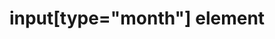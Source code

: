 ---
{
  "title": "input[type=\"month\"] element",
  "description": "",
  "category": "html",
  "keywords": "input[type=\"month\"] element",
  "last_test_date": "2018-07-21",
  "test_results_url": "https://a11ysupport.io/tech/html/input(type-month)_element",
  "test_url": "https://a11ysupport.io/tech/html/input(type-month)_element",
  "notes_by_num": {
    "1": "Didn't convey its name",
    "2": "Didn't convey its role",
    "3": "Didn't allow data entry",
    "4": "Didn't support the date picker widget and native controls",
    "5": "Basic html month input test: unable to change the value without using the date picker widget",
    "6": "Didn't convey changes in value",
    "7": "Didn't provide shortcuts to jump to this role"
  },
  "stats": {
    "dragon_win": {
      "chrome": {
        "77": "u #1 #2 #3 #4"
      }
    },
    "jaws": {
      "chrome": {
        "85": "a"
      },
      "ie": {
        "11": "y"
      },
      "firefox": {
        "80": "y"
      }
    },
    "narrator": {
      "edge": {
        "85": "a #5"
      }
    },
    "nvda": {
      "chrome": {
        "85": "a"
      },
      "firefox": {
        "80": "y"
      }
    },
    "talkback": {
      "and_chr": {
        "85": "a"
      }
    },
    "va_and": {
      "and_chr": {
        "77": "y"
      }
    },
    "vo_ios": {
      "ios_saf": {
        "14.0": "a #1 #2 #6 #7"
      }
    },
    "vo_macos": {
      "safari": {
        "14.0": "a"
      }
    },
    "orca": {
      "firefox": {
        "80": "y"
      }
    },
    "vc_ios": {
      "ios_saf": {
        "13.1": "y"
      }
    },
    "vc_macos": {
      "safari": {
        "13.0.2": "y"
      }
    },
    "wsr": {
      "chrome": {
        "77": "a #3"
      }
    }
  },
  "links": {
    "WHATWG HTML spec for input[type=\"month\"]": "https://html.spec.whatwg.org/multipage/input.html#month-state-(type=month)",
    "HTML AAM for the input[type=\"month\"]": "https://w3c.github.io/html-aam/#el-input-month"
  }
}
---